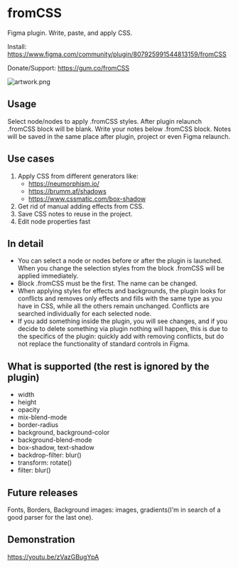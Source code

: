 # fromCSS

Figma plugin. Write, paste, and apply CSS.

Install: https://www.figma.com/community/plugin/807925991544813159/fromCSS

Donate/Support: https://gum.co/fromCSS

![artwork.png](https://i.imgur.com/UielVtc.png)

## Usage
Select node/nodes to apply .fromCSS styles. After plugin relaunch .fromCSS block will be blank.
Write your notes below .fromCSS block. Notes will be saved in the same place after plugin, project or even Figma relaunch.

## Use cases
1. Apply CSS from different generators like:
    * https://neumorphism.io/
    * https://brumm.af/shadows
    * https://www.cssmatic.com/box-shadow
2. Get rid of manual adding effects from CSS.
3. Save CSS notes to reuse in the project.
4. Edit node properties fast

## In detail
* You can select a node or nodes before or after the plugin is launched. When you change the selection styles from the block .fromCSS will be applied immediately.
* Block .fromCSS must be the first. The name can be changed.
* When applying styles for effects and backgrounds, the plugin looks for conflicts and removes only effects and fills with the same type as you have in CSS, while all the others remain unchanged. Conflicts are searched individually for each selected node.
* If you add something inside the plugin, you will see changes, and if you decide to delete something via plugin nothing will happen, this is due to the specifics of the plugin: quickly add with removing conflicts, but do not replace the functionality of standard controls in Figma.

## What is supported (the rest is ignored by the plugin)
* width
* height
* opacity
* mix-blend-mode
* border-radius
* background, background-color
* background-blend-mode
* box-shadow, text-shadow
* backdrop-filter: blur()
* transform: rotate()
* filter: blur()

## Future releases
Fonts, Borders, Background images: images, gradients(I'm in search of a good parser for the last one).

## Demonstration
https://youtu.be/zVazGBugYpA
